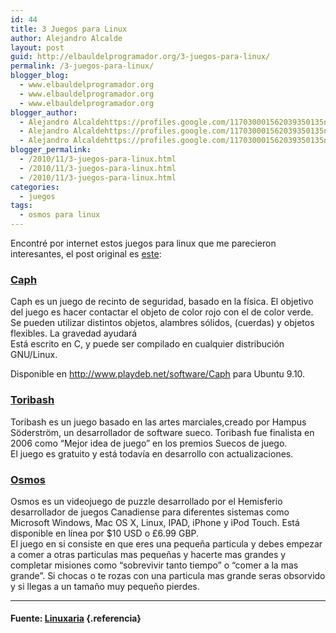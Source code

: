 ```yaml
---
id: 44
title: 3 Juegos para Linux
author: Alejandro Alcalde
layout: post
guid: http://elbauldelprogramador.org/3-juegos-para-linux/
permalink: /3-juegos-para-linux/
blogger_blog:
  - www.elbauldelprogramador.org
  - www.elbauldelprogramador.org
  - www.elbauldelprogramador.org
blogger_author:
  - Alejandro Alcaldehttps://profiles.google.com/117030001562039350135noreply@blogger.com
  - Alejandro Alcaldehttps://profiles.google.com/117030001562039350135noreply@blogger.com
  - Alejandro Alcaldehttps://profiles.google.com/117030001562039350135noreply@blogger.com
blogger_permalink:
  - /2010/11/3-juegos-para-linux.html
  - /2010/11/3-juegos-para-linux.html
  - /2010/11/3-juegos-para-linux.html
categories:
  - juegos
tags:
  - osmos para linux
---
```

Encontré por internet estos juegos para linux que me parecieron interesantes, el post original es <a href="http://www.linuxaria.com/recensioni/unusual-game-linux?lang=en" target="_blank">este</a>:

### <a href="http://sourceforge.net/projects/caphgame/" target="_blnak">Caph</a>

Caph es un juego de recinto de seguridad, basado en la física. El objetivo del juego es hacer contactar el objeto de color rojo con el de color verde. Se pueden utilizar distintos objetos, alambres sólidos, (cuerdas) y objetos flexibles. La gravedad ayudará  
Está escrito en C, y puede ser compilado en cualquier distribución GNU/Linux.

Disponible en http://www.playdeb.net/software/Caph para Ubuntu 9.10.

<div style="text-align: center;">
</div>

<div style="text-align: center;">
</div>



### <a href="http://www.toribash.com/" target="_blank">Toribash</a>

Toribash es un juego basado en las artes marciales,creado por Hampus Söderström, un desarrollador de software sueco. Toribash fue finalista en 2006 como &#8220;Mejor idea de juego&#8221; en los premios Suecos de juego.  
El juego es gratuito y está todavía en desarrollo con actualizaciones.

<div style="text-align: center;">
</div>



### <a href="http://www.hemispheregames.com/osmos/" target="_blank">Osmos</a>

Osmos es un videojuego de puzzle desarrollado por el Hemisferio desarrollador de juegos Canadiense para diferentes sistemas como Microsoft Windows, Mac OS X, Linux, IPAD, iPhone y iPod Touch. Está disponible en línea por $10 USD o £6.99 GBP.  
El juego en si consiste en que eres una pequeña particula y debes empezar a comer a otras particulas mas pequeñas y hacerte mas grandes y completar misiones como “sobrevivir tanto tiempo” o “comer a la mas grande”. Si chocas o te rozas con una particula mas grande seras obsorvido y si llegas a un tamaño muy pequeño pierdes.

<div style="text-align: center;">
</div>

* * *

#### Fuente: <a href="http://www.linuxaria.com/" target="_blank">Linuxaria</a> {.referencia}

